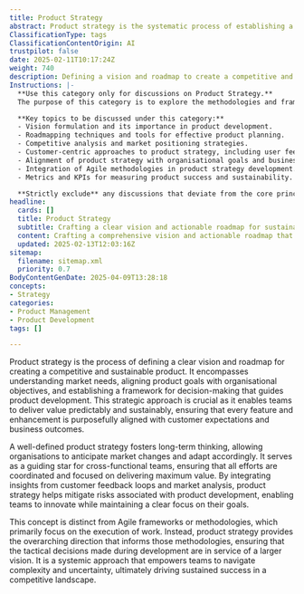 ```yaml
---
title: Product Strategy
abstract: Product strategy is the systematic process of establishing a clear vision and roadmap for developing a competitive and sustainable product. It involves understanding market needs, aligning product goals with organisational objectives, and creating a decision-making framework that guides product development. This strategic approach is vital as it enables teams to deliver value in a predictable and sustainable manner, ensuring that every feature and enhancement aligns with customer expectations and business outcomes. A well-defined product strategy encourages long-term thinking, allowing organisations to anticipate market changes and adapt effectively. It acts as a guiding principle for cross-functional teams, ensuring coordinated efforts focused on maximising value. By incorporating insights from customer feedback and market analysis, product strategy helps mitigate risks in product development, allowing for innovation while maintaining a clear focus on objectives. Unlike Agile frameworks, which concentrate on the execution of tasks, product strategy provides the overarching direction that informs these methodologies, ensuring that tactical decisions support a larger vision. This approach empowers teams to navigate complexity and uncertainty, ultimately driving sustained success in a competitive environment.
ClassificationType: tags
ClassificationContentOrigin: AI
trustpilot: false
date: 2025-02-11T10:17:24Z
weight: 740
description: Defining a vision and roadmap to create a competitive and sustainable product.
Instructions: |-
  **Use this category only for discussions on Product Strategy.**  
  The purpose of this category is to explore the methodologies and frameworks involved in defining a clear vision and roadmap for developing competitive and sustainable products. It encompasses strategic planning, market analysis, and alignment with customer needs to ensure long-term success.

  **Key topics to be discussed under this category:**
  - Vision formulation and its importance in product development.
  - Roadmapping techniques and tools for effective product planning.
  - Competitive analysis and market positioning strategies.
  - Customer-centric approaches to product strategy, including user feedback and market research.
  - Alignment of product strategy with organisational goals and business agility.
  - Integration of Agile methodologies in product strategy development.
  - Metrics and KPIs for measuring product success and sustainability.

  **Strictly exclude** any discussions that deviate from the core principles of product strategy, such as technical implementation details, team dynamics unrelated to strategy, or general Agile/Scrum practices that do not directly inform product vision and roadmap development.
headline:
  cards: []
  title: Product Strategy
  subtitle: Crafting a clear vision and actionable roadmap for sustainable product success in a dynamic market landscape.
  content: Crafting a comprehensive vision and actionable roadmap that aligns product development with market needs and customer insights. Posts should explore strategic planning, prioritisation techniques, stakeholder engagement, and methods for adapting to changing environments, ensuring long-term product viability and competitive advantage.
  updated: 2025-02-13T12:03:16Z
sitemap:
  filename: sitemap.xml
  priority: 0.7
BodyContentGenDate: 2025-04-09T13:28:18
concepts:
- Strategy
categories:
- Product Management
- Product Development
tags: []

---
```

Product strategy is the process of defining a clear vision and roadmap for creating a competitive and sustainable product. It encompasses understanding market needs, aligning product goals with organisational objectives, and establishing a framework for decision-making that guides product development. This strategic approach is crucial as it enables teams to deliver value predictably and sustainably, ensuring that every feature and enhancement is purposefully aligned with customer expectations and business outcomes.

A well-defined product strategy fosters long-term thinking, allowing organisations to anticipate market changes and adapt accordingly. It serves as a guiding star for cross-functional teams, ensuring that all efforts are coordinated and focused on delivering maximum value. By integrating insights from customer feedback loops and market analysis, product strategy helps mitigate risks associated with product development, enabling teams to innovate while maintaining a clear focus on their goals.

This concept is distinct from Agile frameworks or methodologies, which primarily focus on the execution of work. Instead, product strategy provides the overarching direction that informs those methodologies, ensuring that the tactical decisions made during development are in service of a larger vision. It is a systemic approach that empowers teams to navigate complexity and uncertainty, ultimately driving sustained success in a competitive landscape.
